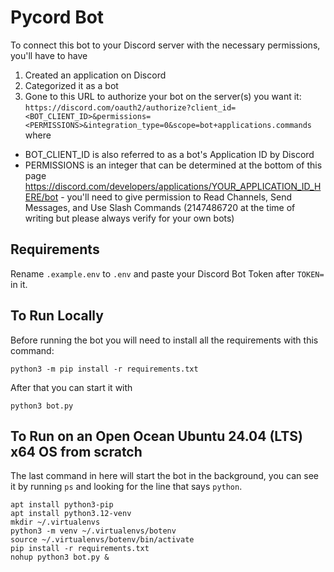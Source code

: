 # Pycord Bot

To connect this bot to your Discord server with the necessary permissions, you'll have to have 
1. Created an application on Discord
2. Categorized it as a bot
3. Gone to this URL to authorize your bot on the server(s) you want it: `https://discord.com/oauth2/authorize?client_id=<BOT_CLIENT_ID>&permissions=<PERMISSIONS>&integration_type=0&scope=bot+applications.commands` where
  - BOT_CLIENT_ID is also referred to as a bot's Application ID by Discord
  - PERMISSIONS is an integer that can be determined at the bottom of this page https://discord.com/developers/applications/YOUR_APPLICATION_ID_HERE/bot - you'll need to give permission to Read Channels, Send Messages, and Use Slash Commands (2147486720 at the time of writing but please always verify for your own bots)

## Requirements
Rename `.example.env` to `.env` and paste your Discord Bot Token after `TOKEN=` in it. 

## To Run Locally
Before running the bot you will need to install all the requirements with this command:

```
python3 -m pip install -r requirements.txt
```

After that you can start it with

```
python3 bot.py
```

## To Run on an Open Ocean Ubuntu 24.04 (LTS) x64 OS from scratch

The last command in here will start the bot in the background, you can see it by running `ps` and looking for the line that says `python`.
```
apt install python3-pip
apt install python3.12-venv
mkdir ~/.virtualenvs
python3 -m venv ~/.virtualenvs/botenv
source ~/.virtualenvs/botenv/bin/activate
pip install -r requirements.txt
nohup python3 bot.py &
```